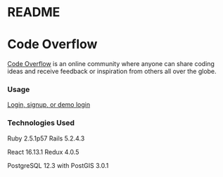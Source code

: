 # README
# Code Overflow
[Code Overflow](https://code-overflow.herokuapp.com/#/) is an online community where anyone can share coding ideas and receive feedback or inspiration from others all over the globe. 

### Usage
[Login, signup, or demo login](docs/CONTRIBUTING.md)

### Technologies Used

Ruby 2.5.1p57 
Rails 5.2.4.3

React 16.13.1
Redux 4.0.5


PostgreSQL 12.3 with PostGIS 3.0.1
